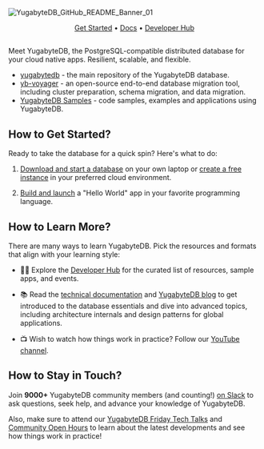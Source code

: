 ![YugabyteDB_GitHub_README_Banner_01](https://github.com/yugabyte/.github/assets/1537233/aba574cd-e463-4d6e-9803-a13883778544)

<div align="center">
  <a href="https://www.yugabyte.com">Get Started</a> • 
  <a href="https://docs.yugabyte.com">Docs</a> • 
  <a href="https://www.yugabyte.com/developer/">Developer Hub</a>
</div>

##

Meet YugabyteDB, the PostgreSQL-compatible distributed database for your cloud native apps. Resilient, scalable, and flexible.

* [yugabytedb](https://github.com/yugabyte/yugabyte-db) - the main repository of the YugabyteDB database.
* [yb-voyager](https://github.com/yugabyte/yb-voyager) - an open-source end-to-end database migration tool, including cluster preparation, schema migration, and data migration. 
* [YugabyteDB Samples](https://github.com/YugabyteDB-Samples) - code samples, examples and applications using YugabyteDB.

## How to Get Started?

Ready to take the database for a quick spin? Here's what to do:

1. [Download and start a database](https://docs.yugabyte.com/preview/quick-start/docker/) on your own laptop or [create a free instance](https://docs.yugabyte.com/preview/quick-start-yugabytedb-managed/) in your preferred cloud environment.

2.  [Build and launch](https://docs.yugabyte.com/preview/tutorials/build-apps/) a "Hello World" app in your favorite programming language.

## How to Learn More?

There are many ways to learn YugabyteDB. Pick the resources and formats that align with your learning style:

* 👨‍💻 Explore the [Developer Hub](https://www.yugabyte.com/developer/) for the curated list of resources, sample apps, and events.
 
* 📚 Read the [technical documentation](https://docs.yugabyte.com) and [YugabyteDB blog](https://www.yugabyte.com/blog/) to get introduced to the database essentials and dive into advanced topics, including architecture internals and design patterns for global applications.

* 📺 Wish to watch how things work in practice? Follow our [YouTube channel](https://www.youtube.com/channel/UCL9BhSLRowqQ1TyBndhiCEw).

## How to Stay in Touch?

Join **9000+** YugabyteDB community members (and counting!) [on Slack](https://communityinviter.com/apps/yugabyte-db/register) to ask questions, seek help, and advance your knowledge of YugabyteDB.

Also, make sure to attend our [YugabyteDB Friday Tech Talks](https://www.yugabyte.com/yftt/) and [Community Open Hours](https://www.yugabyte.com/developer/) to learn about the latest developments and see how things work in practice!
